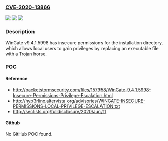 ### [CVE-2020-13866](https://cve.mitre.org/cgi-bin/cvename.cgi?name=CVE-2020-13866)
![](https://img.shields.io/static/v1?label=Product&message=n%2Fa&color=blue)
![](https://img.shields.io/static/v1?label=Version&message=n%2Fa&color=blue)
![](https://img.shields.io/static/v1?label=Vulnerability&message=n%2Fa&color=brighgreen)

### Description

WinGate v9.4.1.5998 has insecure permissions for the installation directory, which allows local users to gain privileges by replacing an executable file with a Trojan horse.

### POC

#### Reference
- http://packetstormsecurity.com/files/157958/WinGate-9.4.1.5998-Insecure-Permissions-Privilege-Escalation.html
- http://hyp3rlinx.altervista.org/advisories/WINGATE-INSECURE-PERMISSIONS-LOCAL-PRIVILEGE-ESCALATION.txt
- http://seclists.org/fulldisclosure/2020/Jun/11

#### Github
No GitHub POC found.

